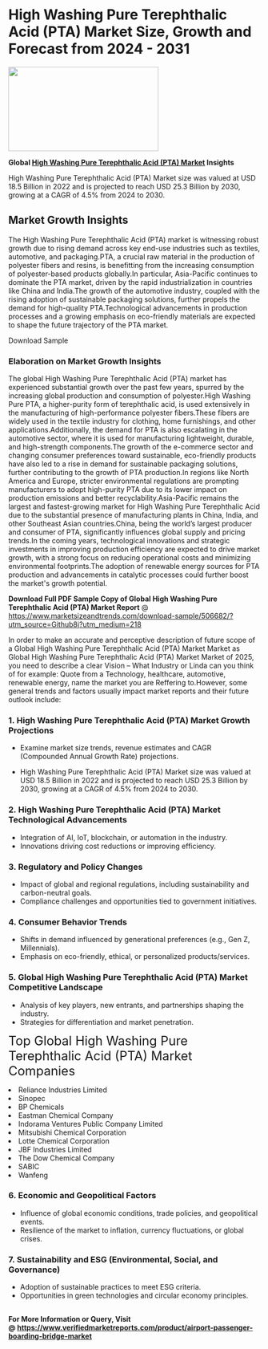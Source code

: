 <H1>High Washing Pure Terephthalic Acid (PTA) Market Size, Growth and Forecast from 2024 - 2031</H1><img class="aligncenter size-medium wp-image-584254" src="https://thirdeyenews.in/wp-content/uploads/2024/09/Global-Market-Research-300x168.jpeg" alt="" width="300" height="168" /><p><strong>Global&nbsp;<a href="https://www.marketsizeandtrends.com/download-sample/506682/?utm_source=Github8j?utm_medium=218">High Washing Pure Terephthalic Acid (PTA) Market</a> Insights</strong></p><p>High Washing Pure Terephthalic Acid (PTA) Market size was valued at USD 18.5 Billion in 2022 and is projected to reach USD 25.3 Billion by 2030, growing at a CAGR of 4.5% from 2024 to 2030.</p><p><h2>Market Growth Insights</h2> The High Washing Pure Terephthalic Acid (PTA) market is witnessing robust growth due to rising demand across key end-use industries such as textiles, automotive, and packaging.PTA, a crucial raw material in the production of polyester fibers and resins, is benefitting from the increasing consumption of polyester-based products globally.In particular, Asia-Pacific continues to dominate the PTA market, driven by the rapid industrialization in countries like China and India.The growth of the automotive industry, coupled with the rising adoption of sustainable packaging solutions, further propels the demand for high-quality PTA.Technological advancements in production processes and a growing emphasis on eco-friendly materials are expected to shape the future trajectory of the PTA market.<p>Download Sample</p> <h3>Elaboration on Market Growth Insights</h3> The global High Washing Pure Terephthalic Acid (PTA) market has experienced substantial growth over the past few years, spurred by the increasing global production and consumption of polyester.High Washing Pure PTA, a higher-purity form of terephthalic acid, is used extensively in the manufacturing of high-performance polyester fibers.These fibers are widely used in the textile industry for clothing, home furnishings, and other applications.Additionally, the demand for PTA is also escalating in the automotive sector, where it is used for manufacturing lightweight, durable, and high-strength components.The growth of the e-commerce sector and changing consumer preferences toward sustainable, eco-friendly products have also led to a rise in demand for sustainable packaging solutions, further contributing to the growth of PTA production.In regions like North America and Europe, stricter environmental regulations are prompting manufacturers to adopt high-purity PTA due to its lower impact on production emissions and better recyclability.Asia-Pacific remains the largest and fastest-growing market for High Washing Pure Terephthalic Acid due to the substantial presence of manufacturing plants in China, India, and other Southeast Asian countries.China, being the world’s largest producer and consumer of PTA, significantly influences global supply and pricing trends.In the coming years, technological innovations and strategic investments in improving production efficiency are expected to drive market growth, with a strong focus on reducing operational costs and minimizing environmental footprints.The adoption of renewable energy sources for PTA production and advancements in catalytic processes could further boost the market's growth potential.<p></p><p><span class=""><strong>Download Full PDF Sample Copy of Global High Washing Pure Terephthalic Acid (PTA) Market Report</strong> @ <a href="https://www.marketsizeandtrends.com/download-sample/506682/?utm_source=Github8j?utm_medium=218" target="_blank">https://www.marketsizeandtrends.com/download-sample/506682/?utm_source=Github8j?utm_medium=218</a></span></p><p>In order to make an accurate and perceptive description of future scope of a Global&nbsp;High Washing Pure Terephthalic Acid (PTA) Market Market as Global&nbsp;High Washing Pure Terephthalic Acid (PTA) Market Market of 2025, you need to describe a clear Vision &ndash; What Industry or Linda can you think of for example: Quote from a Technology, healthcare, automotive, renewable energy, name the market you are Reffering to.However, some general trends and factors usually impact market reports and their future outlook include:</p><h3>1.&nbsp;<strong>High Washing Pure Terephthalic Acid (PTA) Market Growth Projections</strong></h3><ul><li>Examine market size trends, revenue estimates and CAGR (Compounded Annual Growth Rate) projections.</li><li><p>High Washing Pure Terephthalic Acid (PTA) Market size was valued at USD 18.5 Billion in 2022 and is projected to reach USD 25.3 Billion by 2030, growing at a CAGR of 4.5% from 2024 to 2030.</p></li></ul><h3>2.&nbsp;<strong>High Washing Pure Terephthalic Acid (PTA) Market Technological Advancements</strong></h3><ul><li>Integration of AI, IoT, blockchain, or automation in the industry.</li><li>Innovations driving cost reductions or improving efficiency.</li></ul><h3>3.&nbsp;<strong>Regulatory and Policy Changes</strong></h3><ul><li>Impact of global and regional regulations, including sustainability and carbon-neutral goals.</li><li>Compliance challenges and opportunities tied to government initiatives.</li></ul><h3>4.&nbsp;<strong>Consumer Behavior Trends</strong></h3><ul><li>Shifts in demand influenced by generational preferences (e.g., Gen Z, Millennials).</li><li>Emphasis on eco-friendly, ethical, or personalized products/services.</li></ul><h3>5.&nbsp;<strong>Global High Washing Pure Terephthalic Acid (PTA) Market Competitive Landscape</strong></h3><ul><li>Analysis of key players, new entrants, and partnerships shaping the industry.</li><li>Strategies for differentiation and market penetration.</li></ul><p data-pm-slice="1 1 []"><span style="color: inherit; font-family: inherit; font-size: 25px;">Top Global High Washing Pure Terephthalic Acid (PTA) Market Companies</span></p><div class="" data-test-id=""><p><li>Reliance Industries Limited</li><li> Sinopec</li><li> BP Chemicals</li><li> Eastman Chemical Company</li><li> Indorama Ventures Public Company Limited</li><li> Mitsubishi Chemical Corporation</li><li> Lotte Chemical Corporation</li><li> JBF Industries Limited</li><li> The Dow Chemical Company</li><li> SABIC</li><li> Wanfeng</li></p></div><h3>6.&nbsp;<strong>Economic and Geopolitical Factors</strong></h3><ul><li>Influence of global economic conditions, trade policies, and geopolitical events.</li><li>Resilience of the market to inflation, currency fluctuations, or global crises.</li></ul><h3>7.&nbsp;<strong>Sustainability and ESG (Environmental, Social, and Governance)</strong></h3><ul><li>Adoption of sustainable practices to meet ESG criteria.</li><li>Opportunities in green technologies and circular economy principles.</li></ul><h2><strong style="font-size: 14px;">For More Information or Query, Visit @&nbsp;</strong><a style="background-color: #ffffff; font-size: 14px;" href="https://www.marketsizeandtrends.com/report/high-washing-pure-terephthalic-acid-pta-market/" target="_blank">https://www.verifiedmarketreports.com/product/airport-passenger-boarding-bridge-market</a></h2>